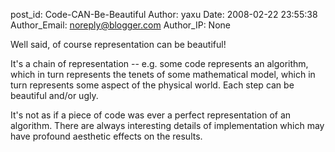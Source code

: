 post_id: Code-CAN-Be-Beautiful
Author: yaxu
Date: 2008-02-22 23:55:38
Author_Email: noreply@blogger.com
Author_IP: None

Well said, of course representation can be beautiful!

It&#39;s a chain of representation -- e.g. some code represents an algorithm, which in turn represents the tenets of some mathematical model, which in turn represents some aspect of the physical world.  Each step can be beautiful and/or ugly.

It&#39;s not as if a piece of code was ever a perfect representation of an algorithm.  There are always interesting details of implementation which may have profound aesthetic effects on the results.
